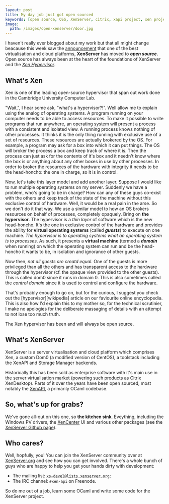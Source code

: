 ```yaml
---
layout: post
title: My day job just got open sourced
keywords: [open source, OSS, XenServer, citrix, xapi project, xen project, linux foundation]
image:
  path: /images/open-xenserver/door.jpg
---
```


I haven't really ever blogged about my work but that all might change beacause
this week saw the [announcement][citrix-announcement] that one of the best
virtualisation and cloud platforms, **XenServer** has moved to **_open
source_**. Open source has always been at the heart of the foundations of
XenServer and the [_Xen Hypervisor_][xen-project].

## What's Xen
Xen is one of the leading open-source hypervisor that span out work done in the
Cambridge University Computer Lab.

"Wait,", I hear some ask, "what's a hypervisor?!". Well allow me to explain
using the analog of operating systems. A program running on your computer needs
to be able to access resources. To make it possible to write programs that run
anywhere, an operating system will present a process with a consistent and
isolated view. A running process knows nothing of other processes. It thinks it
is the only thing running with exclusive use of a set of resources. These
resources are actually brokered by the OS. For example, a program may ask for a
box into which it can put things. The OS will broker the process a box and keep
track of where it is. Then the process can just ask for the contents of it's
box and it needn't know where the box is or anything about any other boxes in
use by other processes. In order to broker the resources of the hardware with
integrity it needs to be the head-honcho: the one in charge, so it is in
control.

Now, let's take this layer model and add another layer. Suppose I would like to
run multiple operating systems on my server. Suddenly we have a problem, who's
going to be in charge? How can any of these guys co-exist with the others and
keep track of the state of the machine without this exclusive control of
hardware. Well, it would be a real pain in the arse. So we don't do it that
way. We use a similar model to how an OS brokers resources on behalf of
processes, completely opaquely. Bring on **the hypervisor**. The hypervisor is
a _thin layer_ of software which is the new head-honcho. It's the one in
exclusive control of the hardware and provides the ability for **virtual
operating systems** (called _**guests**_) to execute on one machine. _The
hypervisor is to operating systems what an operating system is to processes_.
As such, it presents a **virtual machine** (termed a _**domain**_ when running)
on which the operating system can run and be the head-honcho it wants to be, in
isolation and ignorance of other guests.

Now then, _not all guests are creatd equal_. One of the guests is more
privileged than all the others and has transparent access to the hardware
through the hypervisor (cf. the opaque view provided to the other guests). This
is called dom0 since it runs in domain 0. This is also sometimes called the
_control domain_ since it is used to control and configure the hardware.

That's probably enough to go on, but for the curious, I suggest you check out
the [hypervisor][wikipedia] article on our faviourite online encyclopedia. This
is also how I'd explain this to my mother so, for the technical scrutinier, I
make no apologies for the deliberate massaging of details with an attempt to
not lose too much truth.

The Xen hypervisor has been and will always be open source.

## What's XenServer
XenServer is a server virtualisation and cloud platform which comprises Xen, a
custom Dom0 (a modified version of CentOS), a toolstack including the XenAPI
and Storage Manager backends.

Historically this has been sold as enterprise software with it's main use in
the server virtualisation market (powering such products as Citrix XenDesktop).
Parts of it over the years have been open sourced, most notably the
[XenAPI][xen-api], a primarily OCaml codebase.

## So, what's up for grabs?
We've gone all-out on this one, so **the kitchen sink**. Eveything, including
the Windows PV drivers, the [XenCenter][xencenter] UI and various
other packages (see the [XenServer Github page][xenserver-github]).

## Who cares?
Well, hopfully, you! You can join the XenServer community over at
[XenServer.org][xenserver.org] and see how you can get involved. There's a
whole bunch of guys who are happy to help you get your hands dirty with
development:

- The mailing list: [`xs-devel@lists.xenserver.org`][mailing-list];
- The IRC channel: `#xen-api` on Freenode.

So do me out of a job, learn some OCaml and write some code for the XenServer
project.

[citrix-announcement]: https://www.citrix.com/news/announcements/jun-2013/citrix-launches-open-source-xenserver.html
[xen-project]: https://www.xen.org
[xen-api]: https://github.com/xapi-project/xen-api
[xencenter]: https://github.com/xenserver/xenadmin
[xenserver-github]: https://github.com/xenserver/
[xenserver.org]: https://xenserver.org
[mailing-list]: mailto:xs-devel@lists.xenserver.org
